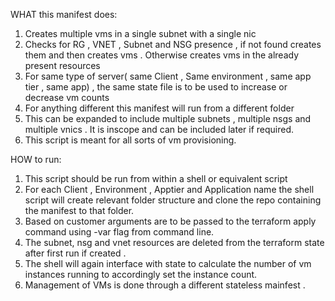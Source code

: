 WHAT this manifest does:

1. Creates multiple vms in a single subnet with a single nic
2. Checks for RG , VNET , Subnet and NSG presence , if not found creates them and then creates vms . Otherwise creates vms in the already present resources
3. For same type of server( same Client , Same environment , same app tier , same app) , the same state file is to be used to increase or decrease vm counts
4. For anything different this manifest will run from a different folder
5. This can be expanded to include multiple subnets , multiple nsgs and multiple vnics . It is inscope and can be included later if required.
6. This script is meant for all sorts of vm provisioning. 


HOW to run:
1. This script should be run from within a shell or equivalent script
2. For each Client , Environment , Apptier and Application name the shell script will create relevant folder structure and clone the repo containing the manifest to that folder.
3. Based on customer arguments are to be passed to the terraform apply command using -var flag from command line.
4. The subnet, nsg and vnet resources are deleted from the terraform state after first run if created .
5. The shell will again interface with state to calculate the number of vm instances running to accordingly set the instance count.
4. Management of VMs is done through a different stateless mainfest . 